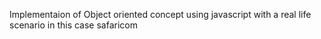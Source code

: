 Implementaion of Object oriented concept using javascript with a real life scenario in this case safaricom
